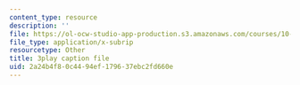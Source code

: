 ```yaml
---
content_type: resource
description: ''
file: https://ol-ocw-studio-app-production.s3.amazonaws.com/courses/10-34-numerical-methods-applied-to-chemical-engineering-fall-2015/2a24b4f80c4494ef179637ebc2fd660e_PKbah48l3AU.srt
file_type: application/x-subrip
resourcetype: Other
title: 3play caption file
uid: 2a24b4f8-0c44-94ef-1796-37ebc2fd660e
---
```

